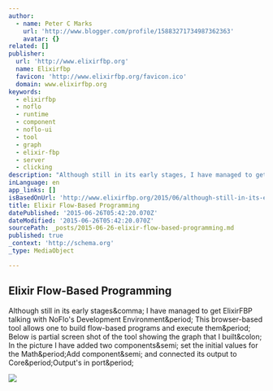 ```yaml
---
author:
  - name: Peter C Marks
    url: 'http://www.blogger.com/profile/15883271734987362363'
    avatar: {}
related: []
publisher:
  url: 'http://www.elixirfbp.org'
  name: Elixirfbp
  favicon: 'http://www.elixirfbp.org/favicon.ico'
  domain: www.elixirfbp.org
keywords:
  - elixirfbp
  - noflo
  - runtime
  - component
  - noflo-ui
  - tool
  - graph
  - elixir-fbp
  - server
  - clicking
description: "Although still in its early stages, I have managed to get ElixirFBP talking with NoFlo's Development Environment. This browser-based tool allows one to build flow-based programs and execute them. Below is partial screen shot of the tool showing the graph that I built: In the picture I have added two components; set the initial values for the Math.Add component; and connected its output to Core.Output's in port."
inLanguage: en
app_links: []
isBasedOnUrl: 'http://www.elixirfbp.org/2015/06/although-still-in-its-early-stages-i.html'
title: Elixir Flow-Based Programming
datePublished: '2015-06-26T05:42:20.070Z'
dateModified: '2015-06-26T05:42:20.070Z'
sourcePath: _posts/2015-06-26-elixir-flow-based-programming.md
published: true
_context: 'http://schema.org'
_type: MediaObject

---
```

<article style=""><h1>Elixir Flow-Based Programming</h1><p>Although still in its early stages&amp;comma; I have managed to get ElixirFBP talking with NoFlo's Development Environment&amp;period; This browser-based tool allows one to build flow-based programs and execute them&amp;period; Below is partial screen shot of the tool showing the graph that I built&amp;colon; In the picture I have added two components&amp;semi; set the initial values for the Math&amp;period;Add component&amp;semi; and connected its output to Core&amp;period;Output's in port&amp;period;</p><img src="http://1.bp.blogspot.com/-WOoCYndYioA/VX4A5MmxtvI/AAAAAAAACnc/bi-DdHEcpr4/s640/NofloIDE.PNG" /></article>